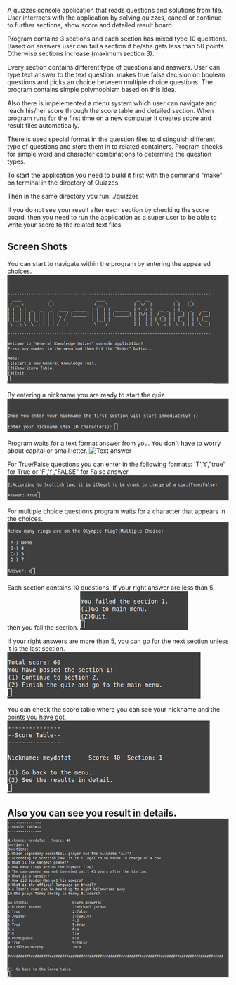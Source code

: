 A quizzes console application that reads questions and solutions from file. User interracts with the application by solving quizzes, cancel or continue to further sections, show score and detailed result board. 

Program contains 3 sections and each section has mixed type 10 questions. Based on answers user can fail a section if he/she gets less than 50 points. Otherwise sections increase (maximum section 3).

Every section contains different type of questions and answers. User can type text answer to the text question, makes true false decision on boolean questions and picks an choice between multiple choice questions. The program contains simple polymophism based on this idea.

Also there is impelemented a menu system which user can navigate and reach his/her score through the score table and detailed section. When program runs for the first time on a new computer it creates score and result files automatically.

There is used special format in the question files to distinguish different type of questions and store them in to related containers. Program checks for simple word and character combinations to determine the question types.

To start the application you need to build it first with the command "make" on terminal in the directory of Quizzes.

Then in the same directory you run:
    ./quizzes

If you do not see your result after each section by checking the score board, then you need to run the application as a super user to be able to write your score to the related text files.

Screen Shots
-----------------------------------------------------------------------------
You can start to navigate within the program by entering the appeared choices.
![Main menu](screen_shots/main_menu.png)

By entering a nickname you are ready to start the quiz.
![Entering a nickname](screen_shots/nickname.png)

Program waits for a text format answer from you. You don't have to worry about capital or small letter.
![Text answer](screen_shots/test_question.png)

For True/False questions you can enter in the following formats:
'T','t',"true" for True or 'F','f',"FALSE" for False answer.
![Boolean answer](screen_shots/true_false_question.png)

For multiple choice questions program waits for a character that appears in the choices.
![Choice answer](screen_shots/multiple_choice_question.png)

Each section contains 10 questions. If your right answer are less than 5, then you fail the section.
![Section Failed](screen_shots/section_failed.png)

If your right answers are more than 5, you can go for the next section unless it is the last section.
![Section Passed](screen_shots/section_passed.png)

You can check the score table where you can see your nickname and the points you have got.
![Score Board](screen_shots/score_table.png)

Also you can see you result in details.
![Detailed Result](screen_shots/score_in_detail.png)
-----------------------------------------------------------------------------